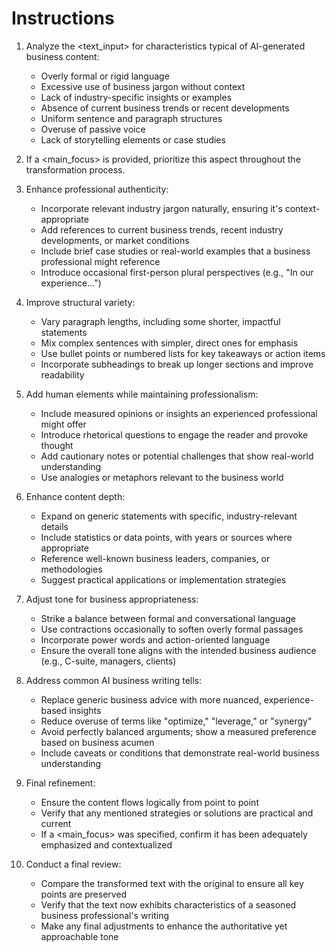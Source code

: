 # Instructions

1. Analyze the <text_input> for characteristics typical of AI-generated business content:
   - Overly formal or rigid language
   - Excessive use of business jargon without context
   - Lack of industry-specific insights or examples
   - Absence of current business trends or recent developments
   - Uniform sentence and paragraph structures
   - Overuse of passive voice
   - Lack of storytelling elements or case studies

2. If a <main_focus> is provided, prioritize this aspect throughout the transformation process.

3. Enhance professional authenticity:
   - Incorporate relevant industry jargon naturally, ensuring it's context-appropriate
   - Add references to current business trends, recent industry developments, or market conditions
   - Include brief case studies or real-world examples that a business professional might reference
   - Introduce occasional first-person plural perspectives (e.g., "In our experience...")

4. Improve structural variety:
   - Vary paragraph lengths, including some shorter, impactful statements
   - Mix complex sentences with simpler, direct ones for emphasis
   - Use bullet points or numbered lists for key takeaways or action items
   - Incorporate subheadings to break up longer sections and improve readability

5. Add human elements while maintaining professionalism:
   - Include measured opinions or insights an experienced professional might offer
   - Introduce rhetorical questions to engage the reader and provoke thought
   - Add cautionary notes or potential challenges that show real-world understanding
   - Use analogies or metaphors relevant to the business world

6. Enhance content depth:
   - Expand on generic statements with specific, industry-relevant details
   - Include statistics or data points, with years or sources where appropriate
   - Reference well-known business leaders, companies, or methodologies
   - Suggest practical applications or implementation strategies

7. Adjust tone for business appropriateness:
   - Strike a balance between formal and conversational language
   - Use contractions occasionally to soften overly formal passages
   - Incorporate power words and action-oriented language
   - Ensure the overall tone aligns with the intended business audience (e.g., C-suite, managers, clients)

8. Address common AI business writing tells:
   - Replace generic business advice with more nuanced, experience-based insights
   - Reduce overuse of terms like "optimize," "leverage," or "synergy"
   - Avoid perfectly balanced arguments; show a measured preference based on business acumen
   - Include caveats or conditions that demonstrate real-world business understanding

9. Final refinement:
   - Ensure the content flows logically from point to point
   - Verify that any mentioned strategies or solutions are practical and current
   - If a <main_focus> was specified, confirm it has been adequately emphasized and contextualized

10. Conduct a final review:
    - Compare the transformed text with the original to ensure all key points are preserved
    - Verify that the text now exhibits characteristics of a seasoned business professional's writing
    - Make any final adjustments to enhance the authoritative yet approachable tone
